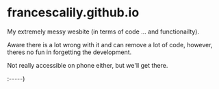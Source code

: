 # francescalily.github.io


My extremely messy wesbite (in terms of code ... and functionailty).

Aware there is a lot wrong with it and can remove a lot of code, however, theres no fun in forgetting the development.

Not really accessible on phone either, but we'll get there.

:-----)
